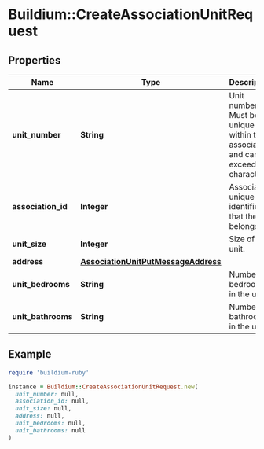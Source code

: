 # Buildium::CreateAssociationUnitRequest

## Properties

| Name | Type | Description | Notes |
| ---- | ---- | ----------- | ----- |
| **unit_number** | **String** | Unit number. Must be unique within the association and cannot exceed 30 characters. |  |
| **association_id** | **Integer** | Association unique identifier that the unit belongs to. |  |
| **unit_size** | **Integer** | Size of the unit. | [optional] |
| **address** | [**AssociationUnitPutMessageAddress**](AssociationUnitPutMessageAddress.md) |  |  |
| **unit_bedrooms** | **String** | Number of bedrooms in the unit. | [optional] |
| **unit_bathrooms** | **String** | Number of bathrooms in the unit. | [optional] |

## Example

```ruby
require 'buildium-ruby'

instance = Buildium::CreateAssociationUnitRequest.new(
  unit_number: null,
  association_id: null,
  unit_size: null,
  address: null,
  unit_bedrooms: null,
  unit_bathrooms: null
)
```

